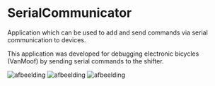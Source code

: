 # SerialCommunicator


Application which can be used to add and send commands via serial communication to devices.

This application was developed for debugging electronic bicycles (VanMoof) by sending serial commands to the shifter.


![afbeelding](https://github.com/erikv99/SerialCommunicator/assets/31053786/edb71e42-e79e-4b84-8ee7-39e986f28e2e)
![afbeelding](https://github.com/erikv99/SerialCommunicator/assets/31053786/521815be-0e3a-45b8-a0a1-27fb52551f64)
![afbeelding](https://github.com/erikv99/SerialCommunicator/assets/31053786/d4002750-5ae1-4257-a5d5-8361c518ee1f)


